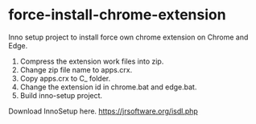 
# force-install-chrome-extension

Inno setup project to install force own chrome extension on Chrome and Edge.

1. Compress the extension work files into zip.
2. Change zip file name to apps.crx.
3. Copy apps.crx to C_ folder.
4. Change the extension id in chrome.bat and edge.bat.
5. Build inno-setup project.

Download InnoSetup here. https://jrsoftware.org/isdl.php